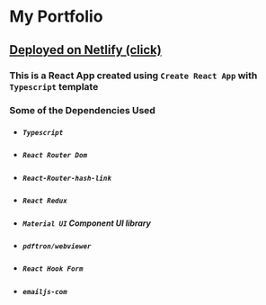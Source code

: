 <h1>My Portfolio</h1>
<h2><a href="https://aleksander-dorkov.netlify.app/" target="_blank">Deployed on Netlify (click)</a></h2>

<h3>This is a React App created using <code>Create React App</code> with <code>Typescript</code> template</h3>
<h3>Some of the Dependencies Used</h3>
<ul>
    <li><h5><code>Typescript</code></h5></li>
    <li><h5><code>React Router Dom</code></h5></li>
    <li><h5><code>React-Router-hash-link</code></h5></li>
    <li><h5><code>React Redux</code></h5></li>
    <li><h5><code>Material UI</code> Component UI library</h5></li>
    <li><h5><code>pdftron/webviewer</code></h5></li>
    <li><h5><code>React Hook Form</code></h5></li>
    <li><h5><code>emailjs-com</code></h5></li>
</ul>
